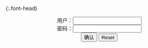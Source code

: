 ```note
```

{:.font-head}

<div id="Div0">
<center>
	<form name="f1" action="">
	用户：<input type="text" name="" id="n1" >
	<br/>
  密码：<input type="password" name="" id="p1">
  <br/>
	<input type="button" value="确认" onclick="EncryptAuth()"/>
	<input type="reset"/>
	</form>
</center>
</div>
<div id="dv1" style="display: none">
</div>
<button onclick="toggleb()" style="display: none">toggle</button>
<pre id="pr2" style="display: none">
<!-- 🍅<br>　<hr>🍑 -->

https://static4.hentai-cosplays.com/upload/20210421/223/227538/p=700/1.jpg

(C85) [nonsummerjack (non)] DRAGON'S AMAZON (Dragon's Crown) (C85) [nonsummerjack (non)] DRAGON'S AMAZON (ドラゴンズクラウン) - エロコスプレ
https://ja.hentai-cosplays.com/image/c85-nonsummerjack-non-dragons-amazon-dragons-crown-c85-nonsummerjack-non-dragons-amazon--1/

https://static.hentai-cosplays.com/upload/20140115/1/791/p=700/1.jpg

2021/8/31下午10:52:24

Cosplay nonsummerjack non LOVE BUNNY GAL
https://ja.hentai-cosplays.com/image/cosplay-nonsummerjack-non-love-bunny-gal/

https://static4.hentai-cosplays.com/upload/20210508/225/229419/p=700/77.jpg

nonsummerjack (non)] Bitch on the Pole [nonsummerjack (non)] ビッチ・オン・ザ・ポール
https://ja.hentai-cosplays.com/image/nonsummerjack-non-bitch-on-the-pole-nonsummerjack-non-/

https://static.hentai-cosplays.com/upload/20151216/6/6080/p=700/67.jpg

nonsummerjack (non)] nonBB your maid 1
https://ja.hentai-cosplays.com/image/nonsummerjack-non-nonbb-your-maid-1/

https://static4.hentai-cosplays.com/upload/20210330/215/219692/p=700/196.jpg

nonsummerjack (non)]My GOD ANUBIS
https://ja.hentai-cosplays.com/image/nonsummerjack-nonmy-god-anubis/

https://static.hentai-cosplays.com/upload/20160821/25/24740/p=700/161.jpg

COSHOLIC 11) [nonsummerjack (non)] LEOPA DOLL (Doubutsu Neechan) (コスホリック11) [nonsummerjack (non)] LEOPA DOLL (動物ねーちゃん
https://ja.hentai-cosplays.com/image/cosholic-11-nonsummerjack-non-leopa-doll-doubutsu-neechan-11-nonsummerjack-non-leopa-doll--1/

https://static.hentai-cosplays.com/upload/20140705/1/444/p=700/167.jpg
https://static.hentai-cosplays.com/upload/20130102/2/1679/p=700/13.jpg

C83) [nonsummerjack (non)] HUNTER+2nd (Monster Hunter) (C83) [nonsummerjack (non)] HUNTER+2nd (モンスターハンター
https://ja.hentai-cosplays.com/image/c83-nonsummerjack-non-hunter2nd-monster-hunter-c83-nonsummerjack-non-hunter2nd--1/page/1/

https://static.hentai-cosplays.com/upload/20130102/2/1679/p=700/196.jpg
https://static.hentai-cosplays.com/upload/20130102/2/1679/p=700/199.jpg

Sakuragumi] [SG-010] Ooshiro Kaede × Oguri Miku (Shin Megami Tensei; Persona 4) [さくらグミ] [SG-010] 大城かえで×おぐりみく (ペルソナ4
https://ja.hentai-cosplays.com/image/sakuragumi-sg-010-ooshiro-kaede--oguri-miku-shin-megami-tensei-persona-4--sg-010--4-1/page/1/

https://static.hentai-cosplays.com/upload/20130417/2/1430/p=700/1.jpg
https://static.hentai-cosplays.com/upload/20130417/2/1430/p=700/144.jpg

ぽっちゃりスレによく貼られる巨尻レイヤー百合華の画像
https://ja.hentai-cosplays.com/image/bbw--plump-well-big-ass-layer-yuri-hana-posted-images/

https://static.porn-images-xxx.com/upload/20160608/15/15008/p=700/1.jpg
https://static.porn-images-xxx.com/upload/20160608/15/15008/p=700/2.jpg
https://static.porn-images-xxx.com/upload/20160608/15/15008/p=700/3.jpg
https://static.porn-images-xxx.com/upload/20160608/15/15008/p=700/6.jpg
https://static.porn-images-xxx.com/upload/20160608/15/15008/p=700/9.jpg

ぽっちゃり系コスプレイヤー百合華がついにAVデビュー
https://ja.hentai-cosplays.com/image/bbw-chubby-of-cosplayers-lily-hua-finally-av-debut/

すげぇ】ハイレグ姿の女の子の股間のエロさは異常
https://ja.hentai-cosplays.com/image/really-unusual-wwwwwws-erotic-highleg-wearing-girls-crotch/

https://static.porn-images-xxx.com/upload/20160614/35/35793/p=700/1.jpg
https://static.porn-images-xxx.com/upload/20160614/35/35793/p=700/2.jpg

SEVEN DOLLS]黒髪ぱっつんパイパン美少女レイヤー 咲夜2
https://ja.hentai-cosplays.com/image/seven-dolls-2-1/

マーニャダンスを踊ってみたコスプレイヤーがノーパンかと話題
https://ja.hentai-cosplays.com/image/cosplayers-dancing-seen-manya-underwear-and-topics/

<!-- 🍅<br>　<hr>🍑 -->
</pre>

<script src="https://cdn.jsdelivr.net/npm/jquery@3.5.1/dist/jquery.min.js"></script>

<link rel="stylesheet" href="https://cdn.jsdelivr.net/gh/fancyapps/fancybox@3.5.7/dist/jquery.fancybox.min.css" />
<script src="https://cdn.jsdelivr.net/gh/fancyapps/fancybox@3.5.7/dist/jquery.fancybox.min.js"></script>

<script type="text/javascript">

behaviour();
function behaviour() {

  var sbs=document.getElementById('ip4').value.split('/'); //Split By Slash
  var uin=parseInt(sbs[sbs.length-1]); //Ultimate Image Number
  for (var i = 1; i <= uin; i++) {
    pr2.innerHTML += sbs[0]+'/'+sbs[1]+'/'+sbs[2]+'/'+sbs[3]+'/'+sbs[4]+'/'+sbs[5]+'/'+sbs[6]+'/'
    +i+'.jpg\n';
  }

}

setTimeout(function(){
  dv1.innerHTML = parseURL(pr2.innerHTML);
},0);

var __urlRegex = /(\b(https?|ftp|file):\/\/[-A-Z0-9+&@#\/%?=~_|!:,.;]*[-A-Z0-9+&@#\/%=~_|])/ig;
var __imgRegex = /\.(?:jpe?g|gif|png)$/i;

function parseURL($string){

    var exp = __urlRegex;
    return $string.replace(exp,function(match){
            __imgRegex.lastIndex=0;
            if(__imgRegex.test(match)){
                return '<a data-fancybox="gallery" href="' + match.replace("/p=700", "")
                 + '"><img src="' + match.replace("/p=700", "")+'" width="64"></a>';
            }
            else{
                return '<br><a href="' + match + '" target="_blank">' + match + '</a><br><br>';
            }
        }
    );
}

function EncryptAuth() {
  var name=document.getElementById("n1").value;
  var pass=document.getElementById("p1").value;
  if(name==!/[^\s]/.test(new Date().getTime()) && pass==String.fromCharCode(window.atob("MTIx"))){
    document.getElementById("dv1").style.display="";
  }else{

  }
}

function toggleb() {
  var x = document.getElementById("pr2");
  if (x.style.display === "none") {
    x.style.display = "";
  } else {
    x.style.display = "none";
  }
}

</script>
